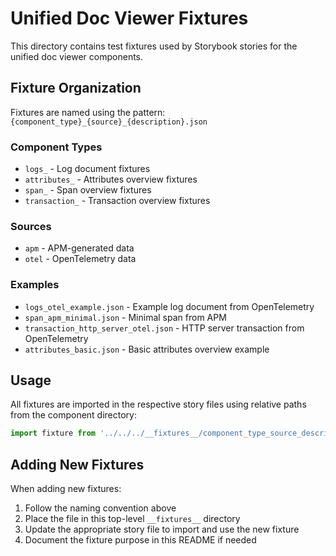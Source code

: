 # Unified Doc Viewer Fixtures

This directory contains test fixtures used by Storybook stories for the unified doc viewer components.

## Fixture Organization

Fixtures are named using the pattern: `{component_type}_{source}_{description}.json`

### Component Types
- `logs_` - Log document fixtures
- `attributes_` - Attributes overview fixtures  
- `span_` - Span overview fixtures
- `transaction_` - Transaction overview fixtures

### Sources
- `apm` - APM-generated data
- `otel` - OpenTelemetry data

### Examples
- `logs_otel_example.json` - Example log document from OpenTelemetry
- `span_apm_minimal.json` - Minimal span from APM
- `transaction_http_server_otel.json` - HTTP server transaction from OpenTelemetry
- `attributes_basic.json` - Basic attributes overview example

## Usage

All fixtures are imported in the respective story files using relative paths from the component directory:

```typescript
import fixture from '../../../__fixtures__/component_type_source_description.json';
```

## Adding New Fixtures

When adding new fixtures:
1. Follow the naming convention above
2. Place the file in this top-level `__fixtures__` directory
3. Update the appropriate story file to import and use the new fixture
4. Document the fixture purpose in this README if needed
